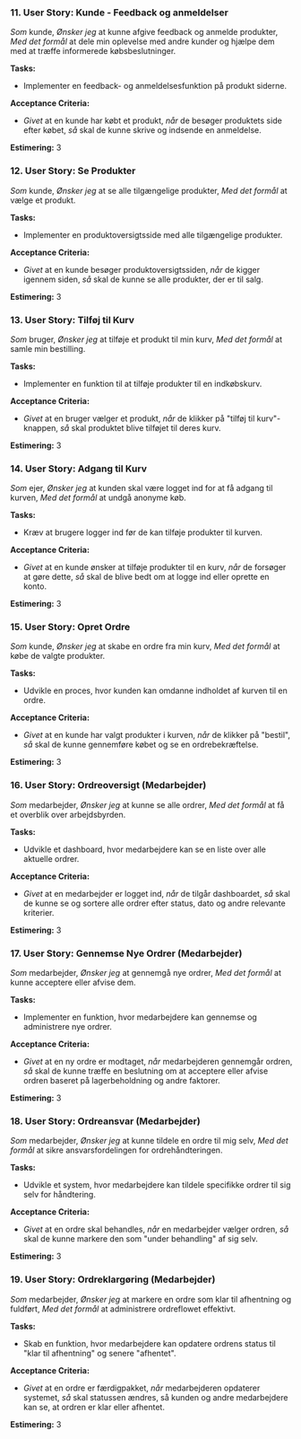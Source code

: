 ### 11. User Story: Kunde - Feedback og anmeldelser
*Som* kunde, *Ønsker jeg* at kunne afgive feedback og anmelde produkter, *Med det formål* at dele min oplevelse med andre kunder og hjælpe dem med at træffe informerede købsbeslutninger.

**Tasks:**
- Implementer en feedback- og anmeldelsesfunktion på produkt siderne.

**Acceptance Criteria:**
- *Givet* at en kunde har købt et produkt, *når* de besøger produktets side efter købet, *så* skal de kunne skrive og indsende en anmeldelse.

**Estimering:** 3

### 12. User Story: Se Produkter
*Som* kunde, *Ønsker jeg* at se alle tilgængelige produkter, *Med det formål* at vælge et produkt.

**Tasks:**
- Implementer en produktoversigtsside med alle tilgængelige produkter.

**Acceptance Criteria:**
- *Givet* at en kunde besøger produktoversigtssiden, *når* de kigger igennem siden, *så* skal de kunne se alle produkter, der er til salg.

**Estimering:** 3

### 13. User Story: Tilføj til Kurv
*Som* bruger, *Ønsker jeg* at tilføje et produkt til min kurv, *Med det formål* at samle min bestilling.

**Tasks:**
- Implementer en funktion til at tilføje produkter til en indkøbskurv.

**Acceptance Criteria:**
- *Givet* at en bruger vælger et produkt, *når* de klikker på "tilføj til kurv"-knappen, *så* skal produktet blive tilføjet til deres kurv.

**Estimering:** 3

### 14. User Story: Adgang til Kurv
*Som* ejer, *Ønsker jeg* at kunden skal være logget ind for at få adgang til kurven, *Med det formål* at undgå anonyme køb.

**Tasks:**
- Kræv at brugere logger ind før de kan tilføje produkter til kurven.

**Acceptance Criteria:**
- *Givet* at en kunde ønsker at tilføje produkter til en kurv, *når* de forsøger at gøre dette, *så* skal de blive bedt om at logge ind eller oprette en konto.

**Estimering:** 3

### 15. User Story: Opret Ordre
*Som* kunde, *Ønsker jeg* at skabe en ordre fra min kurv, *Med det formål* at købe de valgte produkter.

**Tasks:**
- Udvikle en proces, hvor kunden kan omdanne indholdet af kurven til en ordre.

**Acceptance Criteria:**
- *Givet* at en kunde har valgt produkter i kurven, *når* de klikker på "bestil", *så* skal de kunne gennemføre købet og se en ordrebekræftelse.

**Estimering:** 3

### 16. User Story: Ordreoversigt (Medarbejder)
*Som* medarbejder, *Ønsker jeg* at kunne se alle ordrer, *Med det formål* at få et overblik over arbejdsbyrden.

**Tasks:**
- Udvikle et dashboard, hvor medarbejdere kan se en liste over alle aktuelle ordrer.

**Acceptance Criteria:**
- *Givet* at en medarbejder er logget ind, *når* de tilgår dashboardet, *så* skal de kunne se og sortere alle ordrer efter status, dato og andre relevante kriterier.

**Estimering:** 3

### 17. User Story: Gennemse Nye Ordrer (Medarbejder)
*Som* medarbejder, *Ønsker jeg* at gennemgå nye ordrer, *Med det formål* at kunne acceptere eller afvise dem.

**Tasks:**
- Implementer en funktion, hvor medarbejdere kan gennemse og administrere nye ordrer.

**Acceptance Criteria:**
- *Givet* at en ny ordre er modtaget, *når* medarbejderen gennemgår ordren, *så* skal de kunne træffe en beslutning om at acceptere eller afvise ordren baseret på lagerbeholdning og andre faktorer.

**Estimering:** 3

### 18. User Story: Ordreansvar (Medarbejder)
*Som* medarbejder, *Ønsker jeg* at kunne tildele en ordre til mig selv, *Med det formål* at sikre ansvarsfordelingen for ordrehåndteringen.

**Tasks:**
- Udvikle et system, hvor medarbejdere kan tildele specifikke ordrer til sig selv for håndtering.

**Acceptance Criteria:**
- *Givet* at en ordre skal behandles, *når* en medarbejder vælger ordren, *så* skal de kunne markere den som "under behandling" af sig selv.

**Estimering:** 3

### 19. User Story: Ordreklargøring (Medarbejder)
*Som* medarbejder, *Ønsker jeg* at markere en ordre som klar til afhentning og fuldført, *Med det formål* at administrere ordreflowet effektivt.

**Tasks:**
- Skab en funktion, hvor medarbejdere kan opdatere ordrens status til "klar til afhentning" og senere "afhentet".

**Acceptance Criteria:**
- *Givet* at en ordre er færdigpakket, *når* medarbejderen opdaterer systemet, *så* skal statussen ændres, så kunden og andre medarbejdere kan se, at ordren er klar eller afhentet.

**Estimering:** 3